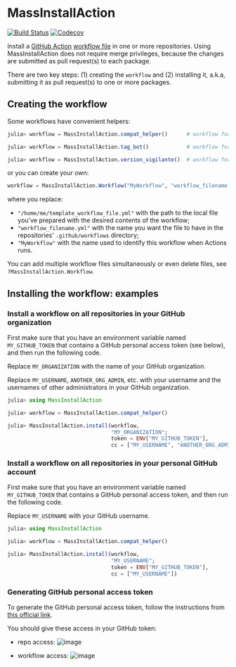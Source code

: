# MassInstallAction

[![Build Status](https://github.com/julia-actions/MassInstallAction.jl/workflows/CI/badge.svg)](https://github.com/julia-actions/MassInstallAction.jl/actions?query=workflow%3ACI)
[![Codecov](https://codecov.io/gh/julia-actions/MassInstallAction.jl/branch/master/graph/badge.svg)](https://codecov.io/gh/julia-actions/MassInstallAction.jl)

Install a [GitHub Action](https://docs.github.com/en/free-pro-team@latest/actions) [workflow file](https://docs.github.com/en/free-pro-team@latest/actions/reference/workflow-syntax-for-github-actions) in one or more repositories.
Using MassInstallAction does not require merge privileges,
because the changes are submitted as pull request(s) to each package.

There are two key steps: (1) creating the `workflow` and (2) installing it, a.k.a,
submitting it as pull request(s) to one or more packages.

## Creating the workflow

Some workflows have convenient helpers:

```julia
julia> workflow = MassInstallAction.compat_helper()      # workflow for https://github.com/JuliaRegistries/CompatHelper.jl

julia> workflow = MassInstallAction.tag_bot()            # workflow for https://github.com/JuliaRegistries/TagBot

julia> workflow = MassInstallAction.version_vigilante()  # workflow for https://github.com/bcbi/VersionVigilante.jl
```

or you can create your own:

```julia
workflow = MassInstallAction.Workflow("MyWorkflow", "workflow_filename.yml" => read("/home/me/template_workflow_file.yml", String))
```

where you replace:

- `"/home/me/template_workflow_file.yml"` with the path to the local file you've prepared with the desired contents of the workflow;
- `"workflow_filename.yml"` with the name you want the file to have in the repositories' `.github/workflows` directory;
- `"MyWorkflow"` with the name used to identify this workflow when Actions runs.

You can add multiple workflow files simultaneously or even delete files, see `?MassInstallAction.Workflow`.


## Installing the workflow: examples

### Install a workflow on all repositories in your GitHub organization

First make sure that you have an environment variable
named `MY_GITHUB_TOKEN` that contains a GitHub personal
access token (see below), and then run the following code.

Replace
`MY_ORGANIZATION` with the name of your GitHub
organization.

Replace `MY_USERNAME`, `ANOTHER_ORG_ADMIN`, etc. with your username and the
usernames of other administrators in your GitHub
organization.

```julia
julia> using MassInstallAction

julia> workflow = MassInstallAction.compat_helper()

julia> MassInstallAction.install(workflow,
                                 "MY_ORGANIZATION";
                                 token = ENV["MY_GITHUB_TOKEN"],
                                 cc = ["MY_USERNAME", "ANOTHER_ORG_ADMIN"])
```

### Install a workflow on all repositories in your personal GitHub account

First make sure that you have an environment variable
named `MY_GITHUB_TOKEN` that contains a GitHub personal
access token, and then run the following code.

Replace `MY_USERNAME` with your GitHub username.

```julia
julia> using MassInstallAction

julia> workflow = MassInstallAction.compat_helper()

julia> MassInstallAction.install(workflow,
                                 "MY_USERNAME";
                                 token = ENV["MY_GITHUB_TOKEN"],
                                 cc = ["MY_USERNAME"])
```


### Generating GitHub personal access token

To generate the GitHub personal access token, follow the instructions from [this official link](https://docs.github.com/en/free-pro-team@latest/github/authenticating-to-github/creating-a-personal-access-token).

You should give these access in your GitHub token:

- repo access:
![image](https://user-images.githubusercontent.com/16418197/97649382-329a0980-1a25-11eb-8bc1-70f36c882586.png)

- workflow access:
![image](https://user-images.githubusercontent.com/16418197/97649452-5eb58a80-1a25-11eb-8c19-93628a349d9b.png)
